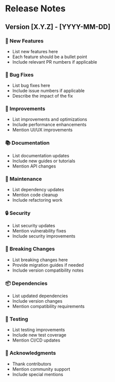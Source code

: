# Release Notes

## Version [X.Y.Z] - [YYYY-MM-DD]

### 🚀 New Features

- List new features here
- Each feature should be a bullet point
- Include relevant PR numbers if applicable

### 🐛 Bug Fixes

- List bug fixes here
- Include issue numbers if applicable
- Describe the impact of the fix

### 🔧 Improvements

- List improvements and optimizations
- Include performance enhancements
- Mention UI/UX improvements

### 📚 Documentation

- List documentation updates
- Include new guides or tutorials
- Mention API changes

### 🧹 Maintenance

- List dependency updates
- Mention code cleanup
- Include refactoring work

### 🔒 Security

- List security updates
- Mention vulnerability fixes
- Include security improvements

### 🚨 Breaking Changes

- List breaking changes here
- Provide migration guides if needed
- Include version compatibility notes

### 📦 Dependencies

- List updated dependencies
- Include version changes
- Mention compatibility requirements

### 🧪 Testing

- List testing improvements
- Include new test coverage
- Mention CI/CD updates

### 🙏 Acknowledgments

- Thank contributors
- Mention community support
- Include special mentions
